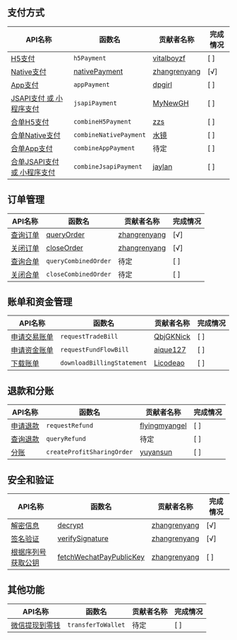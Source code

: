 ## 支付方式
| API名称 | 函数名 | 贡献者名称 | 完成情况 |
|---------|--------|------------|----------|
| [H5支付](https://pay.weixin.qq.com/wiki/doc/apiv3/apis/chapter3_3_1.shtml) | `h5Payment` | [vitalboyzf](https://github.com/vitalboyzf) | [ ] |
| [Native支付](https://pay.weixin.qq.com/wiki/doc/apiv3/apis/chapter3_4_1.shtml) | [nativePayment](docs/nativePayment.md) | [zhangrenyang](https://github.com/zhangrenyang) | [√] |
| [App支付](https://pay.weixin.qq.com/wiki/doc/apiv3/apis/chapter3_2_1.shtml) | `appPayment` | [dpgirl](https://github.com/dpgirl) | [ ] |
| [JSAPI支付 或 小程序支付](https://pay.weixin.qq.com/wiki/doc/apiv3/apis/chapter3_1_1.shtml) | `jsapiPayment` | [MyNewGH](https://github.com/MyNewGH) | [ ] |
| [合单H5支付](https://pay.weixin.qq.com/wiki/doc/apiv3/apis/chapter5_1_2.shtml) | `combineH5Payment` | [zzs](https://github.com/zhangzs000) | [ ] | 
| [合单Native支付](https://pay.weixin.qq.com/wiki/doc/apiv3/apis/chapter5_1_5.shtml) | `combineNativePayment` | [水镜](https://github.com/2119855865/) | [ ] |
| [合单App支付](https://pay.weixin.qq.com/wiki/doc/apiv3/apis/chapter5_1_1.shtml) | `combineAppPayment` | 待定 | [ ] |
| [合单JSAPI支付 或 小程序支付](https://pay.weixin.qq.com/wiki/doc/apiv3/apis/chapter5_1_3.shtml) | `combineJsapiPayment` | [jaylan](https://github.com/han6054) | [ ] |

## 订单管理

| API名称                                                                    | 函数名                        | 贡献者名称                                   | 完成情况 |
| -------------------------------------------------------------------------- | ----------------------------- | -------------------------------------------- | -------- |
| [查询订单](https://pay.weixin.qq.com/wiki/doc/apiv3/apis/chapter3_1_2.shtml)  | [queryOrder](docs/queryOrder.md) | [zhangrenyang](https://github.com/zhangrenyang) | [√]     |
| [关闭订单](https://pay.weixin.qq.com/wiki/doc/apiv3/apis/chapter3_1_3.shtml)  | [closeOrder](docs/closeOrder.md) | [zhangrenyang](https://github.com/zhangrenyang) | [√]     |
| [查询合单](https://pay.weixin.qq.com/wiki/doc/apiv3/apis/chapter5_1_11.shtml) | `queryCombinedOrder`        | 待定                                         | [ ]      |
| [关闭合单](https://pay.weixin.qq.com/wiki/doc/apiv3/apis/chapter5_1_12.shtml) | `closeCombinedOrder`        | 待定                                         | [ ]      |

## 账单和资金管理
| API名称 | 函数名 | 贡献者名称 | 完成情况 |
|---------|--------|------------|----------|
| [申请交易账单](https://pay.weixin.qq.com/wiki/doc/apiv3/apis/chapter3_1_6.shtml) | `requestTradeBill` | [QbjGKNick](https://github.com/QbjGKNick) | [ ] |
| [申请资金账单](https://pay.weixin.qq.com/wiki/doc/apiv3/apis/chapter3_1_7.shtml) | `requestFundFlowBill` | [aique127](https://github.com/aique127) | [ ] |
| [下载账单](https://pay.weixin.qq.com/wiki/doc/apiv3/apis/chapter3_1_8.shtml) | `downloadBillingStatement` | [Licodeao](https://github.com/Licodeao) | [ ] |

## 退款和分账 
| API名称 | 函数名 | 贡献者名称 | 完成情况 |
|---------|--------|------------|----------|
| [申请退款](https://pay.weixin.qq.com/wiki/doc/apiv3/apis/chapter3_2_9.shtml) | `requestRefund` | [flyingmyangel](https://github.com/flyingmyangel) | [ ] |
| [查询退款](https://pay.weixin.qq.com/wiki/doc/apiv3/apis/chapter3_2_10.shtml) | `queryRefund` | 待定 | [ ] |
| [分账](https://pay.weixin.qq.com/wiki/doc/apiv3/apis/chapter8_1_1.shtml) | `createProfitSharingOrder` | [yuyansun](https://github.com/Irenia111) | [ ] |

## 安全和验证

| API名称                                                                                                               | 函数名                                                  | 贡献者名称                                   | 完成情况 |
| --------------------------------------------------------------------------------------------------------------------- | ------------------------------------------------------- | -------------------------------------------- | -------- |
| [解密信息](https://pay.weixin.qq.com/docs/merchant/development/interface-rules/sensitive-data-encryption.html)           | [decrypt](docs/decrypt.md)                                 | [zhangrenyang](https://github.com/zhangrenyang) | [√]     |
| [签名验证](https://pay.weixin.qq.com/docs/merchant/development/interface-rules/signature-verification.html)              | [verifySignature](docs/verifySignature.md)                 | [zhangrenyang](https://github.com/zhangrenyang) | [√]     |
| [根据序列号获取公钥](https://pay.weixin.qq.com/docs/merchant/apis/platform-certificate/api-v3-get-certificates/get.html) | [fetchWechatPayPublicKey](docs/fetchWechatPayPublicKey.md) | [zhangrenyang](https://github.com/zhangrenyang)                                         | [ ]      |

## 其他功能

| API名称                                                                                                                           | 函数名               | 贡献者名称 | 完成情况 |
| --------------------------------------------------------------------------------------------------------------------------------- | -------------------- | ---------- | -------- |
| [微信提现到零钱](https://pay.weixin.qq.com/docs/merchant/apis/batch-transfer-to-balance/transfer-batch/initiate-batch-transfer.html) | `transferToWallet` | 待定       | [ ]      |
